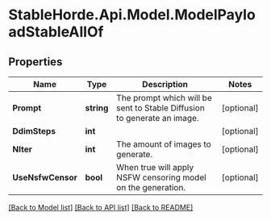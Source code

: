 # StableHorde.Api.Model.ModelPayloadStableAllOf

## Properties

Name | Type | Description | Notes
------------ | ------------- | ------------- | -------------
**Prompt** | **string** | The prompt which will be sent to Stable Diffusion to generate an image. | [optional] 
**DdimSteps** | **int** |  | [optional] 
**NIter** | **int** | The amount of images to generate. | [optional] 
**UseNsfwCensor** | **bool** | When true will apply NSFW censoring model on the generation. | [optional] 

[[Back to Model list]](../README.md#documentation-for-models) [[Back to API list]](../README.md#documentation-for-api-endpoints) [[Back to README]](../README.md)


